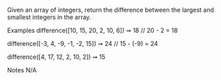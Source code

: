 Given an array of integers, return the difference between the largest and smallest integers in the array.

Examples
difference([10, 15, 20, 2, 10, 6]) ➞ 18
// 20 - 2 = 18

difference([-3, 4, -9, -1, -2, 15]) ➞ 24
// 15 - (-9) = 24

difference([4, 17, 12, 2, 10, 2]) ➞ 15

Notes
N/A